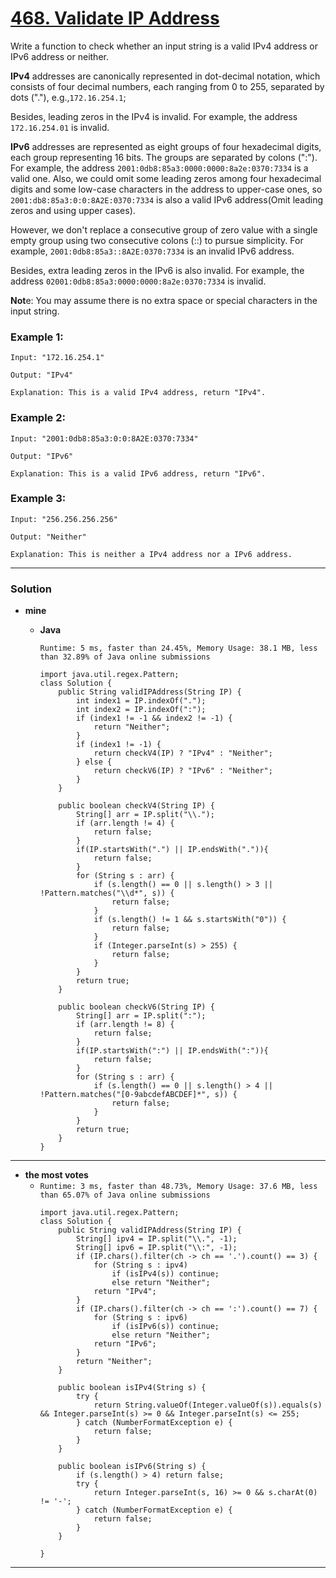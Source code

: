 # [468. Validate IP Address](https://leetcode.com/problems/validate-ip-address/)

Write a function to check whether an input string is a valid IPv4 address or IPv6 address or neither.

**IPv4** addresses are canonically represented in dot-decimal notation, which consists of four decimal numbers, each ranging from 0 to 255, separated by dots ("."), e.g.,`172.16.254.1`;

Besides, leading zeros in the IPv4 is invalid. For example, the address `172.16.254.01` is invalid.

**IPv6** addresses are represented as eight groups of four hexadecimal digits, each group representing 16 bits. The groups are separated by colons (":"). For example, the address `2001:0db8:85a3:0000:0000:8a2e:0370:7334` is a valid one. Also, we could omit some leading zeros among four hexadecimal digits and some low-case characters in the address to upper-case ones, so `2001:db8:85a3:0:0:8A2E:0370:7334` is also a valid IPv6 address(Omit leading zeros and using upper cases).

However, we don't replace a consecutive group of zero value with a single empty group using two consecutive colons (::) to pursue simplicity. For example, `2001:0db8:85a3::8A2E:0370:7334` is an invalid IPv6 address.

Besides, extra leading zeros in the IPv6 is also invalid. For example, the address `02001:0db8:85a3:0000:0000:8a2e:0370:7334` is invalid.

**Not**e: You may assume there is no extra space or special characters in the input string.

### Example 1:
```
Input: "172.16.254.1"

Output: "IPv4"

Explanation: This is a valid IPv4 address, return "IPv4".
```

### Example 2:
```
Input: "2001:0db8:85a3:0:0:8A2E:0370:7334"

Output: "IPv6"

Explanation: This is a valid IPv6 address, return "IPv6".
```

### Example 3:
```
Input: "256.256.256.256"

Output: "Neither"

Explanation: This is neither a IPv4 address nor a IPv6 address.
```


---

### Solution
* **mine**
  * **Java**
  
    `Runtime: 5 ms, faster than 24.45%, Memory Usage: 38.1 MB, less than 32.89% of Java online submissions`
    ```
    import java.util.regex.Pattern;
    class Solution {
        public String validIPAddress(String IP) {
            int index1 = IP.indexOf(".");
            int index2 = IP.indexOf(":");
            if (index1 != -1 && index2 != -1) {
                return "Neither";
            }
            if (index1 != -1) {
                return checkV4(IP) ? "IPv4" : "Neither";
            } else {
                return checkV6(IP) ? "IPv6" : "Neither";
            }
        }

        public boolean checkV4(String IP) {
            String[] arr = IP.split("\\.");
            if (arr.length != 4) {
                return false;
            }
            if(IP.startsWith(".") || IP.endsWith(".")){
                return false;
            }
            for (String s : arr) {
                if (s.length() == 0 || s.length() > 3 || !Pattern.matches("\\d*", s)) {
                    return false;
                }
                if (s.length() != 1 && s.startsWith("0")) {
                    return false;
                }
                if (Integer.parseInt(s) > 255) {
                    return false;
                }
            }
            return true;
        }

        public boolean checkV6(String IP) {
            String[] arr = IP.split(":");
            if (arr.length != 8) {
                return false;
            }
            if(IP.startsWith(":") || IP.endsWith(":")){
                return false;
            }
            for (String s : arr) {
                if (s.length() == 0 || s.length() > 4 || !Pattern.matches("[0-9abcdefABCDEF]*", s)) {
                    return false;
                } 
            }
            return true;
        }
    }
    ```
  
  
---

* **the most votes**
  * `Runtime: 3 ms, faster than 48.73%, Memory Usage: 37.6 MB, less than 65.07% of Java online submissions`
    ```
    import java.util.regex.Pattern;
    class Solution {
        public String validIPAddress(String IP) {
            String[] ipv4 = IP.split("\\.", -1);
            String[] ipv6 = IP.split("\\:", -1);
            if (IP.chars().filter(ch -> ch == '.').count() == 3) {
                for (String s : ipv4)
                    if (isIPv4(s)) continue;
                    else return "Neither";
                return "IPv4";
            }
            if (IP.chars().filter(ch -> ch == ':').count() == 7) {
                for (String s : ipv6)
                    if (isIPv6(s)) continue;
                    else return "Neither";
                return "IPv6";
            }
            return "Neither";
        }

        public boolean isIPv4(String s) {
            try {
                return String.valueOf(Integer.valueOf(s)).equals(s) && Integer.parseInt(s) >= 0 && Integer.parseInt(s) <= 255;
            } catch (NumberFormatException e) {
                return false;
            }
        }

        public boolean isIPv6(String s) {
            if (s.length() > 4) return false;
            try {
                return Integer.parseInt(s, 16) >= 0 && s.charAt(0) != '-';
            } catch (NumberFormatException e) {
                return false;
            }
        }

    }
    ```

---
